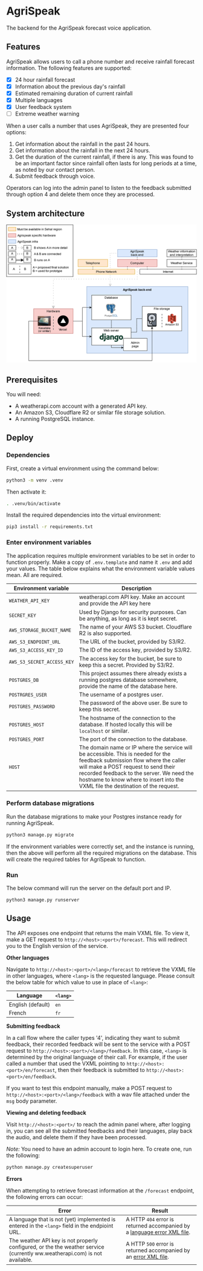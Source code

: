 # AgriSpeak

The backend for the AgriSpeak forecast voice application.

## Features

AgriSpeak allows users to call a phone number and receive rainfall forecast information. The following features are supported:
- [x] 24 hour rainfall forecast
- [x] Information about the previous day's rainfall 
- [x] Estimated remaining duration of current rainfall
- [x] Multiple languages
- [x] User feedback system
- [ ] Extreme weather warning

When a user calls a number that uses AgriSpeak, they are presented four options:
1. Get information about the rainfall in the past 24 hours.
2. Get information about the rainfall in the next 24 hours.
3. Get the duration of the current rainfall, if there is any. This was found to be an important factor since rainfall often lasts for long periods at a time, as noted by our contact person.
4. Submit feedback through voice.

Operators can log into the admin panel to listen to the feedback submitted through option 4 and delete them once they are processed.

## System architecture

![](./infra.svg)

## Prerequisites

You will need:
- A weatherapi.com account with a generated API key.
- An Amazon S3, Cloudflare R2 or similar file storage solution.
- A running PostgreSQL instance.

## Deploy

### Dependencies

First, create a virtual environment using the command below:

```sh
python3 -m venv .venv
```

Then activate it:

```sh
. .venv/bin/activate
```

Install the required dependencies into the virtual environment:

```sh
pip3 install -r requirements.txt
```

### Enter environment variables

The application requires multiple environment variables to be set in order to function properly. Make a copy of `.env.template` and name it `.env` and add your values.
The table below explains what the environment variable values mean. All are required.

|Environment variable|Description|
|--------------------|-----------|
| `WEATHER_API_KEY`           | weatherapi.com API key. Make an account and provide the API key here |
| `SECRET_KEY`                | Used by Django for security purposes. Can be anything, as long as it is kept secret. |
| `AWS_STORAGE_BUCKET_NAME`   | The name of your AWS S3 bucket. Cloudflare R2 is also supported. |
| `AWS_S3_ENDPOINT_URL`       | The URL of the bucket, provided by S3/R2. |
| `AWS_S3_ACCESS_KEY_ID`      |  The ID of the access key, provided by S3/R2. |
| `AWS_S3_SECRET_ACCESS_KEY`  | The access key for the bucket, be sure to keep this a secret. Provided by S3/R2. |
| `POSTGRES_DB`               | This project assumes there already exists a running postgres database somewhere, provide the name of the database here. |
| `POSTRGRES_USER`            | The username of a postgres user. |
| `POSTGRES_PASSWORD`         | The password of the above user. Be sure to keep this secret. |
| `POSTGRES_HOST`             | The hostname of the connection to the database. If hosted locally this will be `localhost` or similar. |
| `POSTGRES_PORT`             | The port of the connection to the database. |
| `HOST`                      | The domain name or IP where the service will be accessible. This is needed for the feedback submission flow where the caller will make a POST request to send their recorded feedback to the server. We need the hostname to know where to insert into the VXML file the destination of the request. |

### Perform database migrations

Run the database migrations to make your Postgres instance ready for running AgriSpeak.

```sh
python3 manage.py migrate
```

If the environment variables were correctly set, and the instance is running, then the above will perform all the required migrations on the database.
This will create the required tables for AgriSpeak to function.

### Run

The below command will run the server on the default port and IP.

```
python3 manage.py runserver
```

## Usage

The API exposes one endpoint that returns the main VXML file. To view it, make a GET request to `http://<host>:<port>/forecast`. This will redirect you to the English version of the service. 

**Other languages**

Navigate to `http://<host>:<port>/<lang>/forecast` to retrieve the VXML file in other languages, where `<lang>` is the requested language. Please consult the below table for which value to use in place of `<lang>`:

|Language|`<lang>`|
|--------|--------|
|English (default)|`en`|
|French|`fr`|

**Submitting feedback**

In a call flow where the caller types '4', indicating they want to submit feedback, their recorded feedback will be sent to the service with a POST request to `http://<host>:<port>/<lang>/feedback`. In this case, `<lang>` is determined by the original language of their call. For example, if the user called a number that used the VXML pointing to `http://<host>:<port>/en/forecast`, then their feedback is submitted to `http://<host>:<port>/en/feedback`.

If you want to test this endpoint manually, make a POST request to `http://<host>:<port>/<lang>/feedback` with a wav file attached under the `msg` body parameter.

**Viewing and deleting feedback**

Visit `http://<host>:<port>/` to reach the admin panel where, after logging in, you can see all the submitted feedbacks and their languages, play back the audio, and delete them if they have been processed.

*Note:* You need to have an admin account to login here. To create one, run the following:

```sh
python manage.py createsuperuser
```

**Errors**

When attempting to retrieve forecast information at the `/forecast` endpoint, the following errors can occur:

|Error|Result|
|-----|------|
| A language that is not (yet) implemented is entered in the `<lang>` field in the endpioint URL. | A HTTP `404` error is returned accompanied by a [language error XML file](./forecast/templates/language_not_available.xml). |
| The weather API key is not properly configured, or the the weather service (currently ww.weatherapi.com) is not available. | A HTTP `500` error is returned accompanied by an [error XML file](./forecast/templates/error.xml).  |
